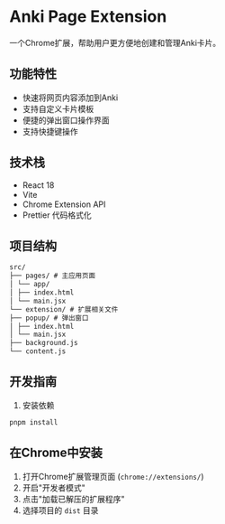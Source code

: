 # Anki Page Extension

一个Chrome扩展，帮助用户更方便地创建和管理Anki卡片。

## 功能特性

- 快速将网页内容添加到Anki
- 支持自定义卡片模板
- 便捷的弹出窗口操作界面
- 支持快捷键操作

## 技术栈

- React 18
- Vite
- Chrome Extension API
- Prettier 代码格式化

## 项目结构
``` txt
src/
├── pages/ # 主应用页面
│ └── app/
│ ├── index.html
│ └── main.jsx
└── extension/ # 扩展相关文件
├── popup/ # 弹出窗口
│ ├── index.html
│ └── main.jsx
├── background.js
└── content.js
```

## 开发指南

1. 安装依赖
```bash
pnpm install
```

## 在Chrome中安装

1. 打开Chrome扩展管理页面 (`chrome://extensions/`)
2. 开启"开发者模式"
3. 点击"加载已解压的扩展程序"
4. 选择项目的 `dist` 目录

